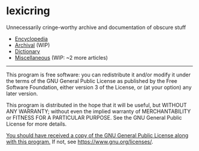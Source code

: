 # lexicring
Unnecessarily cringe-worthy archive and documentation of obscure stuff

* [Encyclopedia](/wiki)
* [Archival](/archival) (WIP)
* [Dictionary](/dict)
* [Miscellaneous](/misc) (WIP: ~2 more articles)

---

This program is free software: you can redistribute it and/or modify
it under the terms of the GNU General Public License as published by
the Free Software Foundation, either version 3 of the License, or
(at your option) any later version.

This program is distributed in the hope that it will be useful,
but WITHOUT ANY WARRANTY; without even the implied warranty of
MERCHANTABILITY or FITNESS FOR A PARTICULAR PURPOSE.  See the
GNU General Public License for more details.

[You should have received a copy of the GNU General Public License
along with this program.](/LICENSE) If not, see <https://www.gnu.org/licenses/>.
